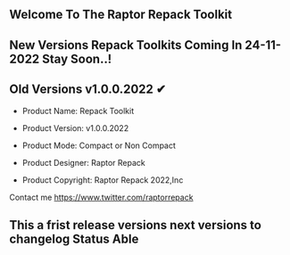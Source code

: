 Welcome To The Raptor Repack Toolkit
----------------------------------------------------------------------------------------------------
New Versions Repack Toolkits Coming In 24-11-2022 Stay Soon..!
-----------------------------------------------------------------------------
Old Versions v1.0.0.2022 ✔
-----------------------------------------------------------------------------
- Product Name: Repack Toolkit

- Product Version: v1.0.0.2022

- Product Mode: Compact or Non Compact

- Product Designer: Raptor Repack

- Product Copyright: Raptor Repack 2022,Inc

Contact me https://www.twitter.com/raptorrepack

This a frist release versions next versions to changelog Status Able
----------------------------------------------------------------------------------------------------
